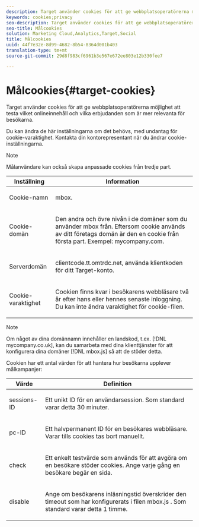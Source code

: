 ```yaml
---
description: Target använder cookies för att ge webbplatsoperatörerna möjlighet att testa vilket onlineinnehåll och vilka erbjudanden som är mer relevanta för besökarna.
keywords: cookies;privacy
seo-description: Target använder cookies för att ge webbplatsoperatörerna möjlighet att testa vilket onlineinnehåll och vilka erbjudanden som är mer relevanta för besökarna.
seo-title: Målcookies
solution: Marketing Cloud,Analytics,Target,Social
title: Målcookies
uuid: 44f7e32e-8d99-4682-8b54-8364d001b403
translation-type: tm+mt
source-git-commit: 29d8f983cf6961b3e567e672ee803e12b330fee7

---
```



# Målcookies{#target-cookies}

Target använder cookies för att ge webbplatsoperatörerna möjlighet att testa vilket onlineinnehåll och vilka erbjudanden som är mer relevanta för besökarna.

Du kan ändra de här inställningarna om det behövs, med undantag för cookie-varaktighet. Kontakta din kontorepresentant när du ändrar cookie-inställningarna.

>[!NOTE]
>
>Målanvändare kan också skapa anpassade cookies från tredje part.

<table id="table_54B402C6E19C4A70B1E27BC9DFF776EB"> 
 <thead> 
  <tr> 
   <th colname="col1" class="entry"> Inställning </th> 
   <th colname="col2" class="entry"> Information </th> 
  </tr> 
 </thead>
 <tbody> 
  <tr> 
   <td colname="col1"> <p>Cookie-namn </p> </td> 
   <td colname="col2"> <p>mbox. </p> </td> 
  </tr> 
  <tr> 
   <td colname="col1"> <p>Cookie-domän </p> </td> 
   <td colname="col2"> <p>Den andra och övre nivån i de domäner som du använder mbox från. Eftersom cookie används av ditt företags domän är den en cookie från första part. Exempel: <span class="filepath"> mycompany.com</span>. </p> </td> 
  </tr> 
  <tr> 
   <td colname="col1"> <p>Serverdomän </p> </td> 
   <td colname="col2"> <p> <span class="filepath"> clientcode.tt.omtrdc.net</span>, använda klientkoden för ditt Target-konto. </p> </td> 
  </tr> 
  <tr> 
   <td colname="col1"> <p>Cookie-varaktighet </p> </td> 
   <td colname="col2"> <p>Cookien finns kvar i besökarens webbläsare två år efter hans eller hennes senaste inloggning. Du kan inte ändra varaktighet för cookie-filen. </p> </td> 
  </tr> 
 </tbody> 
</table>

>[!NOTE]
>
>Om något av dina domännamn innehåller en landskod, t.ex. [!DNL mycompany.co.uk], kan du samarbeta med dina klienttjänster för att konfigurera dina domäner [!DNL mbox.js] så att de stöder detta.

Cookien har ett antal värden för att hantera hur besökarna upplever målkampanjer:

<table id="table_5245F72A2D5A4322B40ABB10B7DFB338"> 
 <thead> 
  <tr> 
   <th colname="col1" class="entry"> Värde </th> 
   <th colname="col2" class="entry"> Definition </th> 
  </tr> 
 </thead>
 <tbody> 
  <tr> 
   <td colname="col1"> <p> <span class="codeph"> sessions-ID</span> </p> </td> 
   <td colname="col2"> <p>Ett unikt ID för en användarsession. Som standard varar detta 30 minuter. </p> </td> 
  </tr> 
  <tr> 
   <td colname="col1"> <p> <span class="codeph"> pc-ID</span> </p> </td> 
   <td colname="col2"> <p>Ett halvpermanent ID för en besökares webbläsare. Varar tills cookies tas bort manuellt. </p> </td> 
  </tr> 
  <tr> 
   <td colname="col1"> <p> <span class="codeph"> check</span> </p> </td> 
   <td colname="col2"> <p>Ett enkelt testvärde som används för att avgöra om en besökare stöder cookies. Ange varje gång en besökare begär en sida. </p> </td> 
  </tr> 
  <tr> 
   <td colname="col1"> <p> <span class="codeph"> disable</span> </p> </td> 
   <td colname="col2"> <p>Ange om besökarens inläsningstid överskrider den timeout som har konfigurerats i filen <span class="filepath"> mbox.js</span> . Som standard varar detta 1 timme. </p> </td> 
  </tr> 
 </tbody> 
</table>

